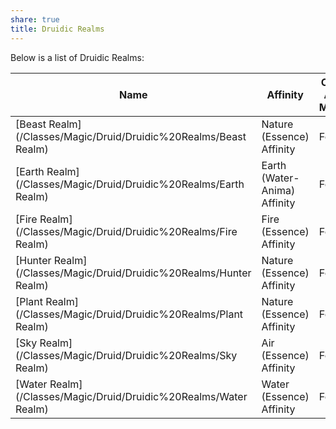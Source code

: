 ```yaml
---
share: true
title: Druidic Realms
---
```



Below is a list of Druidic Realms:

| Name                                                               | Affinity                     | Casting Ability Modifier |
| ------------------------------------------------------------------ | ---------------------------- | ------------------------ |
| [Beast Realm](/Classes/Magic/Druid/Druidic%20Realms/Beast Realm)   | Nature (Essence) Affinity    | Focus                    |
| [Earth Realm](/Classes/Magic/Druid/Druidic%20Realms/Earth Realm)   | Earth (Water-Anima) Affinity | Focus                    |
| [Fire Realm](/Classes/Magic/Druid/Druidic%20Realms/Fire Realm)     | Fire (Essence) Affinity      | Focus                    |
| [Hunter Realm](/Classes/Magic/Druid/Druidic%20Realms/Hunter Realm) | Nature (Essence) Affinity    | Focus                    |
| [Plant Realm](/Classes/Magic/Druid/Druidic%20Realms/Plant Realm)   | Nature (Essence) Affinity    | Focus                    |
| [Sky Realm](/Classes/Magic/Druid/Druidic%20Realms/Sky Realm)       | Air (Essence) Affinity       | Focus                    |
| [Water Realm](/Classes/Magic/Druid/Druidic%20Realms/Water Realm)   | Water (Essence) Affinity     | Focus                    |

